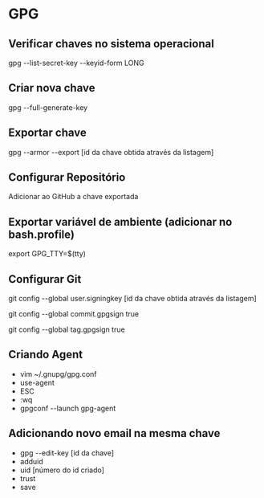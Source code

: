 # GPG
## Verificar chaves no sistema operacional
gpg --list-secret-key --keyid-form LONG

## Criar nova chave
gpg --full-generate-key

## Exportar chave
gpg --armor --export [id da chave obtida através da listagem]

## Configurar Repositório
Adicionar ao GitHub a chave exportada

## Exportar variável de ambiente (adicionar no bash.profile)
export GPG_TTY=$(tty)

## Configurar Git
git config --global user.signingkey [id da chave obtida através da listagem]

git config --global commit.gpgsign true

git config --global tag.gpgsign true

## Criando Agent
* vim ~/.gnupg/gpg.conf
* use-agent
* ESC
* :wq
* gpgconf --launch gpg-agent

## Adicionando novo email na mesma chave
* gpg --edit-key [id da chave]
* adduid
* uid [número do id criado]
* trust
* save
